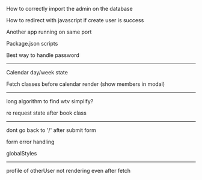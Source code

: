 How to correctly import the admin on the database

How to redirect with javascript if create user is success

Another app running on same port

Package.json scripts

Best way to handle password

*****************************

Calendar day/week state 

Fetch classes before calendar render (show members in modal)

*****************************

long algorithm to find wtv simplify?

re request state after book class

*****************************

dont go back to '/' after submit form

form error handling

globalStyles

*****************************

profile of otherUser not rendering even after fetch

